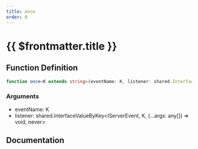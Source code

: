 ```yaml
---
title: once
order: 0
---
```


# {{ $frontmatter.title }}

## Function Definition

```ts
function once<K extends string>(eventName: K, listener: shared.InterfaceValueByKey<IServerEvent, K, (...args: any[]) => void, never>): void;
```

### Arguments

* eventName: K
* listener: shared.InterfaceValueByKey<IServerEvent, K, (...args: any[]) => void, never>

## Documentation

<!--@include: ./parts/once.md-->

